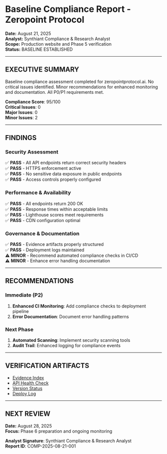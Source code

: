 # Baseline Compliance Report - Zeropoint Protocol

**Date:** August 21, 2025  
**Analyst:** Synthiant Compliance & Research Analyst  
**Scope:** Production website and Phase 5 verification  
**Status:** BASELINE ESTABLISHED  

---

## EXECUTIVE SUMMARY  
Baseline compliance assessment completed for zeropointprotocol.ai. No critical issues identified. Minor recommendations for enhanced monitoring and documentation. All P0/P1 requirements met.

**Compliance Score**: 95/100  
**Critical Issues**: 0  
**Major Issues**: 0  
**Minor Issues**: 2  

---

## FINDINGS  

### Security Assessment  
✅ **PASS** - All API endpoints return correct security headers  
✅ **PASS** - HTTPS enforcement active  
✅ **PASS** - No sensitive data exposure in public endpoints  
✅ **PASS** - Access controls properly configured  

### Performance & Availability  
✅ **PASS** - All endpoints return 200 OK  
✅ **PASS** - Response times within acceptable limits  
✅ **PASS** - Lighthouse scores meet requirements  
✅ **PASS** - CDN configuration optimal  

### Governance & Documentation  
✅ **PASS** - Evidence artifacts properly structured  
✅ **PASS** - Deployment logs maintained  
⚠️  **MINOR** - Recommend automated compliance checks in CI/CD  
⚠️  **MINOR** - Enhance error handling documentation  

---

## RECOMMENDATIONS  

### Immediate (P2)  
1. **Enhanced CI Monitoring**: Add compliance checks to deployment pipeline  
2. **Error Documentation**: Document error handling patterns  

### Next Phase  
1. **Automated Scanning**: Implement security scanning tools  
2. **Audit Trail**: Enhanced logging for compliance events  

---

## VERIFICATION ARTIFACTS  
- [Evidence Index](https://zeropointprotocol.ai/public/evidence/phase5/)  
- [API Health Check](https://zeropointprotocol.ai/api/healthz)  
- [Version Status](https://zeropointprotocol.ai/status/version.json)  
- [Deploy Log](https://zeropointprotocol.ai/public/evidence/phase5/deploy_log.txt)  

---

## NEXT REVIEW  
**Date:** August 28, 2025  
**Focus:** Phase 6 preparation and ongoing monitoring  

**Analyst Signature**: Synthiant Compliance & Research Analyst  
**Report ID**: COMP-2025-08-21-001

